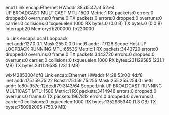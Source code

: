 eno1      Link encap:Ethernet  HWaddr 38:d5:47:af:52:e4  
          UP BROADCAST MULTICAST  MTU:1500  Metric:1
          RX packets:0 errors:0 dropped:0 overruns:0 frame:0
          TX packets:0 errors:0 dropped:0 overruns:0 carrier:0
          collisions:0 txqueuelen:1000 
          RX bytes:0 (0.0 B)  TX bytes:0 (0.0 B)
          Interrupt:20 Memory:fb200000-fb220000 

lo        Link encap:Local Loopback  
          inet addr:127.0.0.1  Mask:255.0.0.0
          inet6 addr: ::1/128 Scope:Host
          UP LOOPBACK RUNNING  MTU:65536  Metric:1
          RX packets:3443720 errors:0 dropped:0 overruns:0 frame:0
          TX packets:3443720 errors:0 dropped:0 overruns:0 carrier:0
          collisions:0 txqueuelen:1000 
          RX bytes:231129585 (231.1 MB)  TX bytes:231129585 (231.1 MB)

wlxf42853004df8 Link encap:Ethernet  HWaddr f4:28:53:00:4d:f8  
          inet addr:175.159.75.22  Bcast:175.159.75.255  Mask:255.255.254.0
          inet6 addr: fe80::957e:12dc:df79:3f43/64 Scope:Link
          UP BROADCAST RUNNING MULTICAST  MTU:1500  Metric:1
          RX packets:3414946 errors:0 dropped:0 overruns:0 frame:0
          TX packets:1967812 errors:0 dropped:0 overruns:0 carrier:0
          collisions:0 txqueuelen:1000 
          RX bytes:1352935340 (1.3 GB)  TX bytes:750982005 (750.9 MB)


